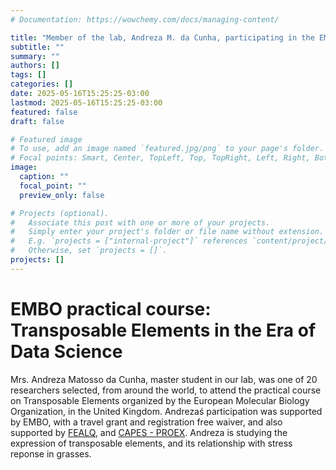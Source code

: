 ```yaml
---
# Documentation: https://wowchemy.com/docs/managing-content/

title: "Member of the lab, Andreza M. da Cunha, participating in the EMBO practical course: Transposable Elements in the Era of Data Science, in Didcot, Oxfordshire, United Kingdom"
subtitle: ""
summary: ""
authors: []
tags: []
categories: []
date: 2025-05-16T15:25:25-03:00
lastmod: 2025-05-16T15:25:25-03:00
featured: false
draft: false

# Featured image
# To use, add an image named `featured.jpg/png` to your page's folder.
# Focal points: Smart, Center, TopLeft, Top, TopRight, Left, Right, BottomLeft, Bottom, BottomRight.
image:
  caption: ""
  focal_point: ""
  preview_only: false

# Projects (optional).
#   Associate this post with one or more of your projects.
#   Simply enter your project's folder or file name without extension.
#   E.g. `projects = ["internal-project"]` references `content/project/deep-learning/index.md`.
#   Otherwise, set `projects = []`.
projects: []
---
```

# EMBO practical course: Transposable Elements in the Era of Data Science

Mrs. Andreza Matosso da Cunha, master student in our lab, was one of 20 researchers selected, from around the world, to attend the practical course on Transposable Elements organized by the European Molecular Biology Organization, in the United Kingdom. Andrezaś participation was supported by EMBO, with a travel grant and registration free waiver, and also supported by [FEALQ](https://fealq.org.br/), and [CAPES - PROEX](https://www.gov.br/capes/pt-br/acesso-a-informacao/acoes-e-programas/bolsas/bolsas-no-pais/proex). Andreza is studying the expression of transposable elements, and its relationship with stress reponse in grasses.

